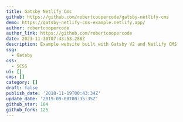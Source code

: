 ```yaml
---
title: Gatsby Netlify Cms
github: https://github.com/robertcoopercode/gatsby-netlify-cms
demo: https://gatsby-netlify-cms-example.netlify.app/
author: robertcoopercode
author_link: https://github.com/robertcoopercode
date: 2023-11-30T07:43:53.288Z
description: Example website built with Gatsby V2 and Netlify CMS
ssg:
  - Gatsby
css:
  - SCSS
ui: []
cms: []
category: []
draft: false
publish_date: '2018-11-19T00:43:34Z'
update_date: '2019-09-08T00:35:35Z'
github_star: 164
github_fork: 125
---
```

